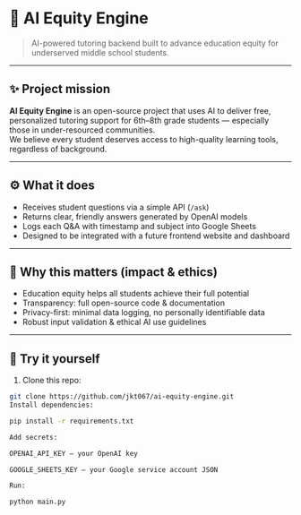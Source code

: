 # 🧠 AI Equity Engine
> AI-powered tutoring backend built to advance education equity for underserved middle school students.

---

## ✨ Project mission
**AI Equity Engine** is an open-source project that uses AI to deliver free, personalized tutoring support for 6th–8th grade students — especially those in under-resourced communities.  
We believe every student deserves access to high-quality learning tools, regardless of background.

---

## ⚙️ What it does
- Receives student questions via a simple API (`/ask`)
- Returns clear, friendly answers generated by OpenAI models
- Logs each Q&A with timestamp and subject into Google Sheets
- Designed to be integrated with a future frontend website and dashboard

---

## 🌱 Why this matters (impact & ethics)
- Education equity helps all students achieve their full potential
- Transparency: full open-source code & documentation
- Privacy-first: minimal data logging, no personally identifiable data
- Robust input validation & ethical AI use guidelines

---

## 🚀 Try it yourself
1. Clone this repo:
```bash
git clone https://github.com/jkt067/ai-equity-engine.git
Install dependencies:

pip install -r requirements.txt

Add secrets:

OPENAI_API_KEY — your OpenAI key

GOOGLE_SHEETS_KEY — your Google service account JSON

Run:

python main.py

